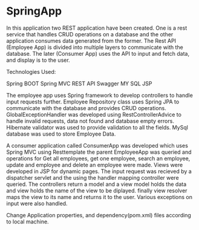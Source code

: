 # SpringApp
In this application two REST application have been created. One is a rest service that handles CRUD operations on a database and the other application consumes data generated from the former. The Rest API (Employee App) is divided into multiple layers to communicate with the database. The later (Consumer App) uses the API to input and fetch data, and display is to the user. 

Technologies Used:

Spring BOOT
Spring MVC
REST API
Swagger
MY SQL
JSP

The employee app uses Spring framework to develop controllers to handle input requests further. Employee Repository class uses Spring JPA to communicate with the database and provides CRUD operations. GlobalExceptionHandler was developed using RestControllerAdvice to handle invalid requests, data not found and database empty errors. Hibernate validator was used to provide validation to all the fields. MySql database was used to store Employee Data.

A consumer application called ConsumerApp was developed which uses Spring MVC using Resttemplate the parent EmployeeApp was queried and operations for Get all employees, get one employee, search an employee, update and employee and delete an employee were made. Views were developed in JSP for dynamic pages. The input request was recieved by a dispatcher servlet and the using the handler mapping controller were queried. The controllers return a model and a view model holds the data and view holds the name of the view to be diplayed. finally view resolver maps the view to its name and returns it to the user. Various exceptions on input were also handled.

Change Application properties, and dependency(pom.xml) files according to local machine.
